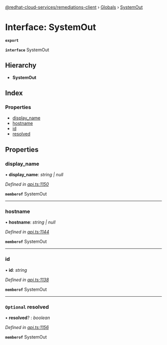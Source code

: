 [@redhat-cloud-services/remediations-client](../README.md) › [Globals](../globals.md) › [SystemOut](systemout.md)

# Interface: SystemOut

**`export`** 

**`interface`** SystemOut

## Hierarchy

* **SystemOut**

## Index

### Properties

* [display_name](systemout.md#display_name)
* [hostname](systemout.md#hostname)
* [id](systemout.md#id)
* [resolved](systemout.md#optional-resolved)

## Properties

###  display_name

• **display_name**: *string | null*

*Defined in [api.ts:1150](https://github.com/fhlavac/javascript-clients/blob/master/packages/remediations/api.ts#L1150)*

**`memberof`** SystemOut

___

###  hostname

• **hostname**: *string | null*

*Defined in [api.ts:1144](https://github.com/fhlavac/javascript-clients/blob/master/packages/remediations/api.ts#L1144)*

**`memberof`** SystemOut

___

###  id

• **id**: *string*

*Defined in [api.ts:1138](https://github.com/fhlavac/javascript-clients/blob/master/packages/remediations/api.ts#L1138)*

**`memberof`** SystemOut

___

### `Optional` resolved

• **resolved**? : *boolean*

*Defined in [api.ts:1156](https://github.com/fhlavac/javascript-clients/blob/master/packages/remediations/api.ts#L1156)*

**`memberof`** SystemOut
